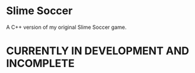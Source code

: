 # Slime Soccer
A C++ version of my original Slime Soccer game.

# CURRENTLY IN DEVELOPMENT AND INCOMPLETE
